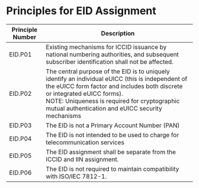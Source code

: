 # Principles for EID Assignment

| Principle Number | Description |
| --- | --- |
| EID.P01 | Existing mechanisms for ICCID issuance by national numbering authorities, and subsequent subscriber identification shall not be affected. |
| EID.P02 | The central purpose of the EID is to uniquely identify an individual eUICC (this is independent of the eUICC form factor and includes both discrete or integrated eUICC forms).<br>NOTE: Uniqueness is required for cryptographic mutual authentication and eUICC security mechanisms |
| EID.P03 | The EID is not a Primary Account Number (PAN) |
| EID.P04 | The EID is not intended to be used to charge for telecommunication services |
| EID.P05 | The EID assignment shall be separate from the ICCID and IIN assignment. |
| EID.P06 | The EID is not required to maintain compatibility with ISO/IEC 7812-1. |
